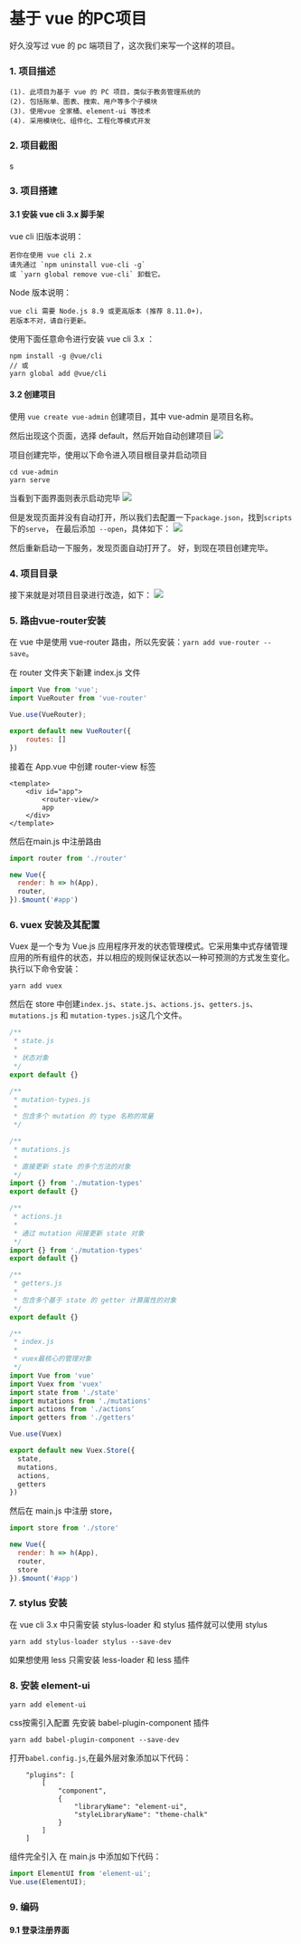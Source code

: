 # 基于 vue 的PC项目
好久没写过 vue 的 pc 端项目了，这次我们来写一个这样的项目。

### 1. 项目描述
    (1). 此项目为基于 vue 的 PC 项目，类似于教务管理系统的
    (2). 包括账单、图表、搜索、用户等多个子模块
    (3). 使用vue 全家桶、element-ui 等技术
    (4). 采用模块化、组件化、工程化等模式开发

### 2. 项目截图
s

### 3. 项目搭建
#### 3.1 安装 vue cli 3.x 脚手架
vue cli 旧版本说明：

    若你在使用 vue cli 2.x 
    请先通过 `npm uninstall vue-cli -g` 
    或 `yarn global remove vue-cli` 卸载它。
    
Node 版本说明：

    vue cli 需要 Node.js 8.9 或更高版本 (推荐 8.11.0+)，
    若版本不对，请自行更新。

使用下面任意命令进行安装 vue cli 3.x ：
```
npm install -g @vue/cli
// 或 
yarn global add @vue/cli
```

#### 3.2 创建项目
使用 `vue create vue-admin` 创建项目，其中 vue-admin 是项目名称。

然后出现这个页面，选择 default，然后开始自动创建项目
![](./shortscreen/vue_create1.png)

项目创建完毕，使用以下命令进入项目根目录并启动项目
```
cd vue-admin
yarn serve
```
当看到下面界面则表示启动完毕
![](./shortscreen/serve.png)

但是发现页面并没有自动打开，所以我们去配置一下`package.json`，找到`scripts`下的`serve`，
在最后添加` --open`，具体如下：
![](./shortscreen/open.png)

然后重新启动一下服务，发现页面自动打开了。
好，到现在项目创建完毕。

### 4. 项目目录
接下来就是对项目目录进行改造，如下：
![](./shortscreen/catalogue.png)

### 5. 路由vue-router安装
在 vue 中是使用 vue-router 路由，所以先安装：`yarn add vue-router --save`。

在 router 文件夹下新建 index.js 文件
```javascript
import Vue from 'vue';
import VueRouter from 'vue-router'

Vue.use(VueRouter);

export default new VueRouter({
    routes: []
})

```
接着在 App.vue 中创建 router-view 标签
```vue
<template>
    <div id="app">
        <router-view/>
        app
    </div>
</template>
```
然后在main.js 中注册路由
```javascript
import router from './router'

new Vue({
  render: h => h(App),
  router,
}).$mount('#app')
```

### 6. vuex 安装及其配置
Vuex 是一个专为 Vue.js 应用程序开发的状态管理模式。它采用集中式存储管理应用的所有组件的状态，并以相应的规则保证状态以一种可预测的方式发生变化。
执行以下命令安装：
```
yarn add vuex
```
然后在 store 中创建`index.js`、`state.js`、`actions.js`、`getters.js`、`mutations.js` 和 `mutation-types.js`这几个文件。

```javascript
/**
 * state.js
 *
 * 状态对象
 */
export default {}
```

```javascript
/**
 * mutation-types.js
 *
 * 包含多个 mutation 的 type 名称的常量
 */
```

```javascript
/**
 * mutations.js
 *
 * 直接更新 state 的多个方法的对象
 */
import {} from './mutation-types'
export default {}
```

```javascript
/**
 * actions.js
 *
 * 通过 mutation 间接更新 state 对象
 */
import {} from './mutation-types'
export default {}
```

```javascript
/**
 * getters.js
 *
 * 包含多个基于 state 的 getter 计算属性的对象
 */
export default {}
```

```javascript
/**
 * index.js
 *
 * vuex最核心的管理对象
 */
import Vue from 'vue'
import Vuex from 'vuex'
import state from './state'
import mutations from './mutations'
import actions from './actions'
import getters from './getters'

Vue.use(Vuex)

export default new Vuex.Store({
  state,
  mutations,
  actions,
  getters
})
```
然后在 main.js 中注册 store，
```javascript
import store from './store'

new Vue({
  render: h => h(App),
  router,
  store
}).$mount('#app')
```

### 7. stylus 安装

在 vue cli 3.x 中只需安装 stylus-loader 和 stylus 插件就可以使用 stylus
```
yarn add stylus-loader stylus --save-dev
```
如果想使用 less 只需安装 less-loader 和 less 插件

### 8. 安装 element-ui
```
yarn add element-ui
```
css按需引入配置
先安装 babel-plugin-component 插件
```
yarn add babel-plugin-component --save-dev
```
打开`babel.config.js`,在最外层对象添加以下代码：
```
    "plugins": [
        [
            "component",
            {
                "libraryName": "element-ui",
                "styleLibraryName": "theme-chalk"
            }
        ]
    ]
```
组件完全引入
在 main.js 中添加如下代码：
```javascript
import ElementUI from 'element-ui';
Vue.use(ElementUI);
```

### 9. 编码
#### 9.1 登录注册界面

